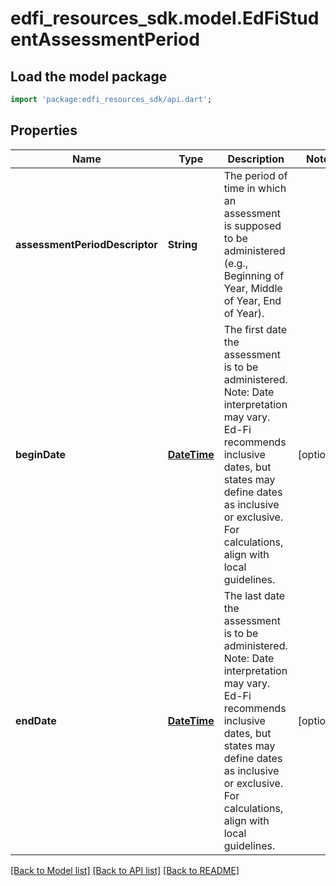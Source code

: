 # edfi_resources_sdk.model.EdFiStudentAssessmentPeriod

## Load the model package
```dart
import 'package:edfi_resources_sdk/api.dart';
```

## Properties
Name | Type | Description | Notes
------------ | ------------- | ------------- | -------------
**assessmentPeriodDescriptor** | **String** | The period of time in which an assessment is supposed to be administered (e.g., Beginning of Year, Middle of Year, End of Year). | 
**beginDate** | [**DateTime**](DateTime.md) | The first date the assessment is to be administered.  Note: Date interpretation may vary. Ed-Fi recommends inclusive dates, but states may define dates as inclusive or exclusive. For calculations, align with local guidelines. | [optional] 
**endDate** | [**DateTime**](DateTime.md) | The last date the assessment is to be administered.  Note: Date interpretation may vary. Ed-Fi recommends inclusive dates, but states may define dates as inclusive or exclusive. For calculations, align with local guidelines. | [optional] 

[[Back to Model list]](../README.md#documentation-for-models) [[Back to API list]](../README.md#documentation-for-api-endpoints) [[Back to README]](../README.md)



